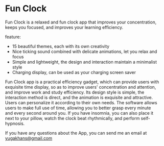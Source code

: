 # Fun Clock

Fun Clock is a relaxed and fun clock app that improves your concentration, keeps you focused, and improves your learning efficiency.

feature:
- 15 beautiful themes, each with its own creativity
- Nice ticking sound combined with delicate animations, let you relax and focus
- Simple and lightweight, the design and interaction maintain a minimalist style
- Charging display, can be used as your charging screen saver

Fun Clock app is a practical efficiency gadget, which can provide users with exquisite time display, so as to improve users' concentration and attention, and improve work and study efficiency. Its design style is simple, the interaction method is direct, and the animation is exquisite and attractive. Users can personalize it according to their own needs. The software allows users to make full use of time, allowing you to better grasp every minute and every second around you. If you have insomnia, you can also place it next to your pillow, watch the clock beat rhythmically, and perform self-hypnosis.

If you have any questions about the App, you can send me an email at yugakhans@gmail.com
